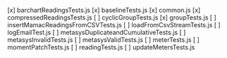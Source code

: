 [x] barchartReadingsTests.js
[x] baselineTests.js
[x] common.js
[x] compressedReadingsTests.js
[ ] cyclicGroupTests.js
[x] groupTests.js
[ ] insertMamacReadingsFromCSVTests.js
[ ] loadFromCsvStreamTests.js
[ ] logEmailTest.js
[ ] metasysDuplicateandCumulativeTests.js
[ ] metasysInvalidTests.js
[ ] metasysValidTests.js
[ ] meterTests.js
[ ] momentPatchTests.js
[ ] readingTests.js
[ ] updateMetersTests.js
